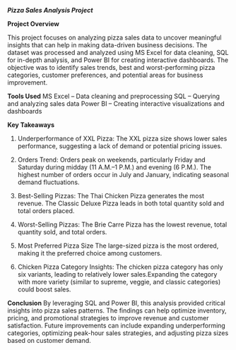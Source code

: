 ***Pizza Sales Analysis Project***

**Project Overview**

This project focuses on analyzing pizza sales data to uncover meaningful insights that can help in making data-driven business decisions. The dataset was processed and analyzed using MS Excel for data cleaning, SQL for in-depth analysis, and Power BI for creating interactive dashboards. The objective was to identify sales trends, best and worst-performing pizza categories, customer preferences, and potential areas for business improvement.

**Tools Used**
MS Excel – Data cleaning and preprocessing
SQL – Querying and analyzing sales data
Power BI – Creating interactive visualizations and dashboards

**Key Takeaways**

1) Underperformance of XXL Pizza:
          The XXL pizza size shows lower sales performance, suggesting a lack of demand or potential pricing issues.
   
2) Orders Trend:
         Orders peak on weekends, particularly Friday and Saturday during midday (11 A.M.–1 P.M.) and evening (6 P.M.).
         The highest number of orders occur in July and January, indicating seasonal demand fluctuations.

3) Best-Selling Pizzas:
         The Thai Chicken Pizza generates the most revenue.
         The Classic Deluxe Pizza leads in both total quantity sold and total orders placed.

4) Worst-Selling Pizzas:
        The Brie Carre Pizza has the lowest revenue, total quantity sold, and total orders.

5) Most Preferred Pizza Size
        The large-sized pizza is the most ordered, making it the preferred choice among customers.

6) Chicken Pizza Category Insights:
        The chicken pizza category has only six variants, leading to relatively lower sales.Expanding the category with more variety (similar to supreme, veggie, and classic categories) could boost sales.


**Conclusion**
     By leveraging SQL and Power BI, this analysis provided critical insights into pizza sales patterns. The findings can help optimize inventory, pricing, and promotional strategies to improve revenue and customer satisfaction. Future improvements can include expanding underperforming categories, optimizing peak-hour sales strategies, and adjusting pizza sizes based on customer demand.
